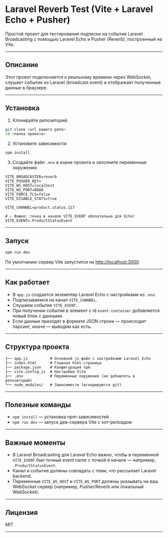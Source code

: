
# Laravel Reverb Test (Vite + Laravel Echo + Pusher)

Простой проект для тестирования подписки на события Laravel Broadcasting с помощью Laravel Echo и Pusher (Reverb), построенный на Vite.

---

## Описание

Этот проект подключается к реальному времени через WebSocket, слушает событие из Laravel (broadcast event) и отображает полученные данные в браузере.

---

## Установка

1. Клонируйте репозиторий:

```bash
git clone <url вашего репо>
cd <папка проекта>
```

2. Установите зависимости:

```bash
npm install
```

3. Создайте файл `.env` в корне проекта и заполните переменные окружения:

```env
VITE_BROADCASTER=reverb
VITE_PUSHER_KEY=
VITE_WS_HOST=localhost
VITE_WS_PORT=8080
VITE_FORCE_TLS=false
VITE_DISABLE_STATS=true

VITE_CHANNEL=product.status.117

# ⚠️ Важно: точка в начале VITE_EVENT обязательна для Echo!
VITE_EVENT=.ProductStatusEvent
```

---

## Запуск

```bash
npm run dev
```

По умолчанию сервер Vite запустится на [http://localhost:3000](http://localhost:3000)

---

## Как работает

- В `app.js` создается экземпляр Laravel Echo с настройками из `.env`.
- Подписываемся на канал `VITE_CHANNEL`.
- Слушаем событие `VITE_EVENT`.
- При получении события в элемент с id `event-container` добавляется новый блок с данными.
- Если данные приходят в формате JSON строки — происходит парсинг, иначе — выводим как есть.

---

## Структура проекта

```
├── app.js          # Основной js-файл с настройками Laravel Echo
├── index.html      # Главная html-страница
├── package.json    # Конфигурация npm
├── vite.config.js  # Настройки Vite
├── .env            # Переменные окружения (не добавлять в репозиторий)
└── node_modules/   # Зависимости (игнорируются git)
```

---

## Полезные команды

- `npm install` — установка npm-зависимостей
- `npm run dev` — запуск дев-сервера Vite с хот-релоадом

---

## Важные моменты

- В Laravel Broadcasting для Laravel Echo важно, чтобы в переменной `VITE_EVENT` был точный event name с точкой в начале — например, `.ProductStatusEvent`.
- Канал и событие должны совпадать с теми, что рассылает Laravel backend.
- Переменные `VITE_WS_HOST` и `VITE_WS_PORT` должны указывать на ваш WebSocket сервер (например, Pusher/Reverb или локальный WebSocket).

---

## Лицензия

MIT

---
